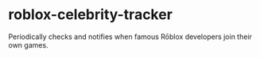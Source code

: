 # roblox-celebrity-tracker
Periodically checks and notifies when famous Rōblox developers join their own games.
